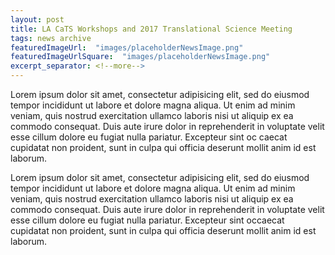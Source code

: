 ```yaml
---
layout: post
title: LA CaTS Workshops and 2017 Translational Science Meeting
tags: news archive
featuredImageUrl:  "images/placeholderNewsImage.png"
featuredImageUrlSquare:  "images/placeholderNewsImage.png"
excerpt_separator: <!--more-->
---
```

Lorem ipsum dolor sit amet, consectetur adipisicing elit, sed do eiusmod tempor incididunt ut labore et dolore magna aliqua.<!--more--> Ut enim ad minim veniam, quis nostrud exercitation ullamco laboris nisi ut aliquip ex ea commodo consequat. Duis aute irure dolor in reprehenderit in voluptate velit esse cillum dolore eu fugiat nulla pariatur. Excepteur sint oc caecat cupidatat non proident, sunt in culpa qui officia deserunt mollit anim id est laborum.




Lorem ipsum dolor sit amet, consectetur adipisicing elit, sed do eiusmod tempor incididunt ut labore et dolore magna aliqua. Ut enim ad minim veniam, quis nostrud exercitation ullamco laboris nisi ut aliquip ex ea commodo consequat. Duis aute irure dolor in reprehenderit in voluptate velit esse cillum dolore eu fugiat nulla pariatur. Excepteur sint occaecat cupidatat non proident, sunt in culpa qui officia deserunt mollit anim id est laborum.
